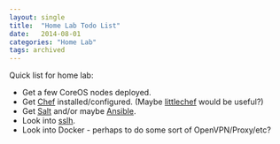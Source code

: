 ```yaml
---
layout: single
title:  "Home Lab Todo List"
date:   2014-08-01
categories: "Home Lab"
tags: archived
---
```

Quick list for home lab:

* Get a few CoreOS nodes deployed.
* Get [Chef](http://www.getchef.com/) installed/configured. (Maybe [littlechef](https://github.com/tobami/littlechef) would be useful?)
* Get [Salt](http://www.saltstack.com/) and/or maybe [Ansible](http://www.ansible.com/).
* Look into [sslh](https://github.com/yrutschle/sslh).
* Look into Docker - perhaps to do some sort of OpenVPN/Proxy/etc?